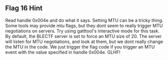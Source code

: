 ## Flag 16 Hint

Read handle 0x004e and do what it says.  Setting MTU can be a tricky thing.  Some tools may provide mtu flags, but they dont seem to really trigger MTU negotiations on servers.  Try using gatttool's interactive mode for this task.  By default, the BLECTF server is set to force an MTU size of 20.  The server will listen for MTU negotiations, and look at them, but we dont really change the MTU in the code.  We just trigger the flag code if you trigger an MTU event with the value specified in handle 0x004e.  GLHF!
